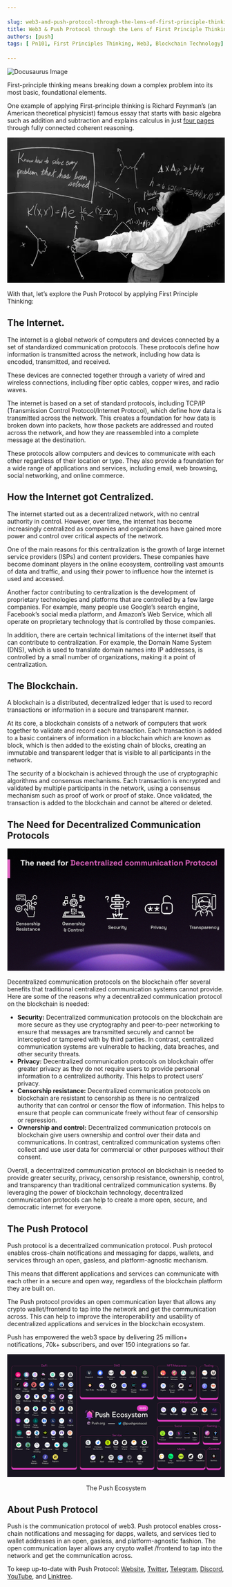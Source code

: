 ```yaml
---

slug: web3-and-push-protocol-through-the-lens-of-first-principle-thinking
title: Web3 & Push Protocol through the Lens of First Principle Thinking🔍
authors: [push]
tags: [ Pn101, First Principles Thinking, Web3, Blockchain Technology]

---
```


![Docusaurus Image](./cover-image.gif)
<!--truncate-->

First-principle thinking means breaking down a complex problem into its most basic, foundational elements.

One example of applying First-principle thinking is Richard Feynman’s (an American theoretical physicist) famous essay that starts with basic algebra such as addition and subtraction and explains calculus in just [four pages](https://www.feynmanlectures.caltech.edu/I_22.html) through fully connected coherent reasoning.

![Reasoning](./image-1.png)

With that, let’s explore the Push Protocol by applying First Principle Thinking:

## The Internet.
The internet is a global network of computers and devices connected by a set of standardized communication protocols. These protocols define how information is transmitted across the network, including how data is encoded, transmitted, and received.

These devices are connected together through a variety of wired and wireless connections, including fiber optic cables, copper wires, and radio waves.

The internet is based on a set of standard protocols, including TCP/IP (Transmission Control Protocol/Internet Protocol), which define how data is transmitted across the network. This creates a foundation for how data is broken down into packets, how those packets are addressed and routed across the network, and how they are reassembled into a complete message at the destination.

These protocols allow computers and devices to communicate with each other regardless of their location or type. They also provide a foundation for a wide range of applications and services, including email, web browsing, social networking, and online commerce.

## How the Internet got Centralized.
The internet started out as a decentralized network, with no central authority in control. However, over time, the internet has become increasingly centralized as companies and organizations have gained more power and control over critical aspects of the network.

One of the main reasons for this centralization is the growth of large internet service providers (ISPs) and content providers. These companies have become dominant players in the online ecosystem, controlling vast amounts of data and traffic, and using their power to influence how the internet is used and accessed.

Another factor contributing to centralization is the development of proprietary technologies and platforms that are controlled by a few large companies. For example, many people use Google’s search engine, Facebook’s social media platform, and Amazon’s Web Service, which all operate on proprietary technology that is controlled by those companies.

In addition, there are certain technical limitations of the internet itself that can contribute to centralization. For example, the Domain Name System (DNS), which is used to translate domain names into IP addresses, is controlled by a small number of organizations, making it a point of centralization.

## The Blockchain.
A blockchain is a distributed, decentralized ledger that is used to record transactions or information in a secure and transparent manner.

At its core, a blockchain consists of a network of computers that work together to validate and record each transaction. Each transaction is added to a basic containers of information in a blockchain which are known as block, which is then added to the existing chain of blocks, creating an immutable and transparent ledger that is visible to all participants in the network.

The security of a blockchain is achieved through the use of cryptographic algorithms and consensus mechanisms. Each transaction is encrypted and validated by multiple participants in the network, using a consensus mechanism such as proof of work or proof of stake. Once validated, the transaction is added to the blockchain and cannot be altered or deleted.

## The Need for Decentralized Communication Protocols

![Need for decentralized](./image-2.png)

Decentralized communication protocols on the blockchain offer several benefits that traditional centralized communication systems cannot provide. Here are some of the reasons why a decentralized communication protocol on the blockchain is needed:

- <b>Security:</b> Decentralized communication protocols on the blockchain are more secure as they use cryptography and peer-to-peer networking to ensure that messages are transmitted securely and cannot be intercepted or tampered with by third parties. In contrast, centralized communication systems are vulnerable to hacking, data breaches, and other security threats.
- <b>Privacy:</b> Decentralized communication protocols on blockchain offer greater privacy as they do not require users to provide personal information to a centralized authority. This helps to protect users’ privacy.
- <b>Censorship resistance:</b> Decentralized communication protocols on blockchain are resistant to censorship as there is no centralized authority that can control or censor the flow of information. This helps to ensure that people can communicate freely without fear of censorship or repression.
- <b>Ownership and control:</b> Decentralized communication protocols on blockchain give users ownership and control over their data and communications. In contrast, centralized communication systems often collect and use user data for commercial or other purposes without their consent.

Overall, a decentralized communication protocol on blockchain is needed to provide greater security, privacy, censorship resistance, ownership, control, and transparency than traditional centralized communication systems. By leveraging the power of blockchain technology, decentralized communication protocols can help to create a more open, secure, and democratic internet for everyone.

## The Push Protocol
Push protocol is a decentralized communication protocol. Push protocol enables cross-chain notifications and messaging for dapps, wallets, and services through an open, gasless, and platform-agnostic mechanism.

This means that different applications and services can communicate with each other in a secure and open way, regardless of the blockchain platform they are built on.

The Push protocol provides an open communication layer that allows any crypto wallet/frontend to tap into the network and get the communication across. This can help to improve the interoperability and usability of decentralized applications and services in the blockchain ecosystem.

Push has empowered the web3 space by delivering 25 million+ notifications, 70k+ subscribers, and over 150 integrations so far.

![Ecosystem](./image-3.png)
<center>The Push Ecosystem</center>

## About Push Protocol

Push is the communication protocol of web3. Push protocol enables cross-chain notifications and messaging for dapps, wallets, and services tied to wallet addresses in an open, gasless, and platform-agnostic fashion. The open communication layer allows any crypto wallet /frontend to tap into the network and get the communication across.

To keep up-to-date with Push Protocol: [Website](https://push.org/), [Twitter](https://twitter.com/pushprotocol), [Telegram](https://t.me/epnsproject), [Discord](https://discord.gg/pushprotocol), [YouTube](https://www.youtube.com/c/EthereumPushNotificationService), and [Linktree](https://linktr.ee/pushprotocol).